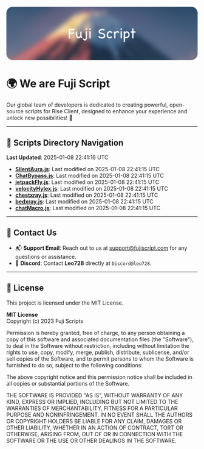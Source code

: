 ![Banner](.github/b.webp)

# 🌍 **We are Fuji Script**

Our global team of developers is dedicated to creating powerful, open-source scripts for Rise Client, designed to enhance your experience and unlock new possibilities! 🌟

---
<!-- SCRIPTS_NAVIGATION_START -->
## 📂 **Scripts Directory Navigation**

**Last Updated**: 2025-01-08 22:41:16 UTC

- **[SilentAura.js](scripts/SilentAura.js)**: Last modified on 2025-01-08 22:41:15 UTC
- **[ChatBypass.js](scripts/ChatBypass.js)**: Last modified on 2025-01-08 22:41:15 UTC
- **[jetpackFly.js](scripts/jetpackFly.js)**: Last modified on 2025-01-08 22:41:15 UTC
- **[velocityHylex.js](scripts/velocityHylex.js)**: Last modified on 2025-01-08 22:41:15 UTC
- **[chestxray.js](scripts/chestxray.js)**: Last modified on 2025-01-08 22:41:15 UTC
- **[bedxray.js](scripts/bedxray.js)**: Last modified on 2025-01-08 22:41:15 UTC
- **[chatMacro.js](scripts/chatMacro.js)**: Last modified on 2025-01-08 22:41:15 UTC

<!-- SCRIPTS_NAVIGATION_END -->

---

## 💬 **Contact Us**  
- 📬 **Support Email**: Reach out to us at [support@fujiscript.com](mailto:support@fujiscript.com) for any questions or assistance.  
- 💬 **Discord**: Contact **Leo728** directly at `Discord@leo728`.

---

## 📜 **License**

This project is licensed under the MIT License.  

**MIT License**  
Copyright (c) 2023 Fuji Scripts  

Permission is hereby granted, free of charge, to any person obtaining a copy of this software and associated documentation files (the "Software"), to deal in the Software without restriction, including without limitation the rights to use, copy, modify, merge, publish, distribute, sublicense, and/or sell copies of the Software, and to permit persons to whom the Software is furnished to do so, subject to the following conditions:  

The above copyright notice and this permission notice shall be included in all copies or substantial portions of the Software.  

THE SOFTWARE IS PROVIDED "AS IS", WITHOUT WARRANTY OF ANY KIND, EXPRESS OR IMPLIED, INCLUDING BUT NOT LIMITED TO THE WARRANTIES OF MERCHANTABILITY, FITNESS FOR A PARTICULAR PURPOSE AND NONINFRINGEMENT. IN NO EVENT SHALL THE AUTHORS OR COPYRIGHT HOLDERS BE LIABLE FOR ANY CLAIM, DAMAGES OR OTHER LIABILITY, WHETHER IN AN ACTION OF CONTRACT, TORT OR OTHERWISE, ARISING FROM, OUT OF OR IN CONNECTION WITH THE SOFTWARE OR THE USE OR OTHER DEALINGS IN THE SOFTWARE.  
